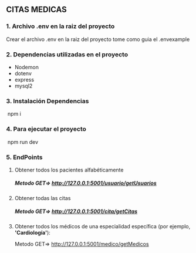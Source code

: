 ## CITAS MEDICAS

### 1.  Archivo .env en la raiz del proyecto

Crear el archivo .env en la raiz del proyecto tome como guia el .envexample

### 2. Dependencias utilizadas en el proyecto

- Nodemon 
- dotenv		
- express
- mysql2

### 3. Instalación Dependencias

​	npm i

### 4. Para ejecutar el proyecto

​	npm run dev

### 5. EndPoints

1. Obtener todos los pacientes alfabéticamente 

   ##### Metodo GET=> http://127.0.0.1:5001/usuario/getUsuarios

2. Obtener todas las citas 

   ##### Metodo GET=> http://127.0.0.1:5001/cita/getCitas

3. Obtener todos los médicos de una especialidad específica (por ejemplo, **'Cardiología'**):

   Metodo GET=> http://127.0.0.1:5001/medico/getMedicos